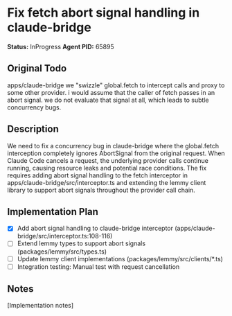 # Fix fetch abort signal handling in claude-bridge
**Status:** InProgress
**Agent PID:** 65895

## Original Todo
apps/claude-bridge we "swizzle" global.fetch to intercept calls and proxy to some other provider. i would assume that the caller of fetch passes in an abort signal. we do not evaluate that signal at all, which leads to subtle concurrency bugs.

## Description
We need to fix a concurrency bug in claude-bridge where the global.fetch interception completely ignores AbortSignal from the original request. When Claude Code cancels a request, the underlying provider calls continue running, causing resource leaks and potential race conditions. The fix requires adding abort signal handling to the fetch interceptor in apps/claude-bridge/src/interceptor.ts and extending the lemmy client library to support abort signals throughout the provider call chain.

## Implementation Plan
- [x] Add abort signal handling to claude-bridge interceptor (apps/claude-bridge/src/interceptor.ts:108-116)
- [ ] Extend lemmy types to support abort signals (packages/lemmy/src/types.ts)
- [ ] Update lemmy client implementations (packages/lemmy/src/clients/*.ts)
- [ ] Integration testing: Manual test with request cancellation

## Notes
[Implementation notes]